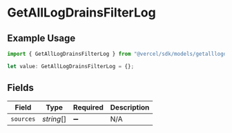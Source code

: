 # GetAllLogDrainsFilterLog

## Example Usage

```typescript
import { GetAllLogDrainsFilterLog } from "@vercel/sdk/models/getalllogdrainsop.js";

let value: GetAllLogDrainsFilterLog = {};
```

## Fields

| Field              | Type               | Required           | Description        |
| ------------------ | ------------------ | ------------------ | ------------------ |
| `sources`          | *string*[]         | :heavy_minus_sign: | N/A                |